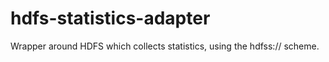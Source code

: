 hdfs-statistics-adapter
=======================

Wrapper around HDFS which collects statistics, using the hdfss:// scheme.
